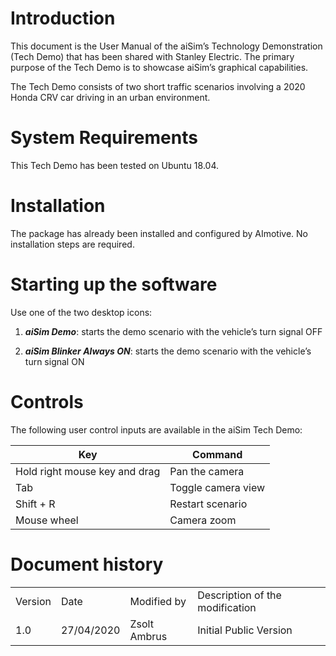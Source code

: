# Introduction

This document is the User Manual of the aiSim’s Technology Demonstration
(Tech Demo) that has been shared with Stanley Electric. The primary
purpose of the Tech Demo is to showcase aiSim’s graphical capabilities.

The Tech Demo consists of two short traffic scenarios involving a 2020
Honda CRV car driving in an urban environment.

# System Requirements

This Tech Demo has been tested on Ubuntu 18.04.

# Installation

The package has already been installed and configured by AImotive. No
installation steps are required.

# Starting up the software

Use one of the two desktop icons:

1.  ***aiSim Demo***: starts the demo scenario with the vehicle’s turn
    signal OFF

2.  ***aiSim Blinker Always ON***: starts the demo scenario with the
    vehicle’s turn signal ON

# Controls

The following user control inputs are available in the aiSim Tech Demo:

| **Key**                       | **Command**        |
| ----------------------------- | ------------------ |
| Hold right mouse key and drag | Pan the camera     |
| Tab                           | Toggle camera view |
| Shift + R                     | Restart scenario   |
| Mouse wheel                   | Camera zoom        |

# Document history 

|         |            |              |                                 |
| ------- | ---------- | ------------ | ------------------------------- |
| Version | Date       | Modified by  | Description of the modification |
| 1.0     | 27/04/2020 | Zsolt Ambrus | Initial Public Version          |